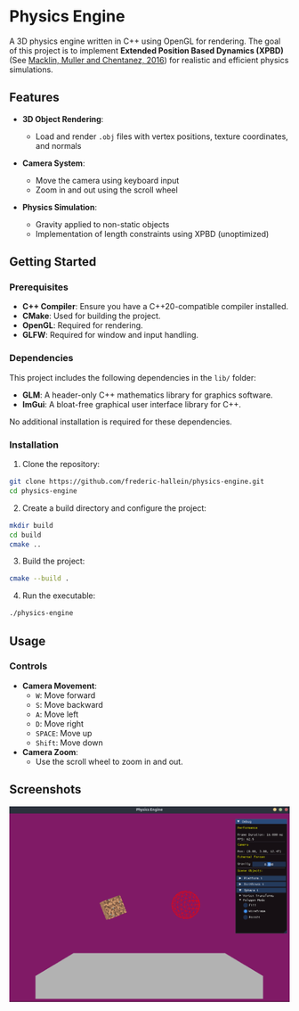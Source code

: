 # Physics Engine

A 3D physics engine written in C++ using OpenGL for rendering. The goal of this project is to implement **Extended Position Based Dynamics (XPBD)** (See [Macklin, Muller and Chentanez, 2016](https://matthias-research.github.io/pages/publications/XPBD.pdf)) for realistic and efficient physics simulations.


## Features

- **3D Object Rendering**:
  - Load and render `.obj` files with vertex positions, texture coordinates, and normals

- **Camera System**:
  - Move the camera using keyboard input
  - Zoom in and out using the scroll wheel

- **Physics Simulation**:
  - Gravity applied to non-static objects
  - Implementation of length constraints using XPBD (unoptimized)


## Getting Started

### Prerequisites


- **C++ Compiler**: Ensure you have a C++20-compatible compiler installed.
- **CMake**: Used for building the project.
- **OpenGL**: Required for rendering.
- **GLFW**: Required for window and input handling.

### Dependencies


This project includes the following dependencies in the `lib/` folder:
- **GLM**: A header-only C++ mathematics library for graphics software.
- **ImGui**: A bloat-free graphical user interface library for C++.

No additional installation is required for these dependencies.

### Installation


1. Clone the repository:
```bash
git clone https://github.com/frederic-hallein/physics-engine.git
cd physics-engine
```

2. Create a build directory and configure the project:
```bash
mkdir build
cd build
cmake ..
```

3. Build the project:
```bash
cmake --build .
```

4. Run the executable:
```bash
./physics-engine
```

## Usage

### Controls


- **Camera Movement**:
  - `W`: Move forward
  - `S`: Move backward
  - `A`: Move left
  - `D`: Move right
  - `SPACE`: Move up
  - `Shift`: Move down
- **Camera Zoom**:
  - Use the scroll wheel to zoom in and out.


## Screenshots

![Physics Engine Screenshot](res/screenshots/readme-screenshot.png)

